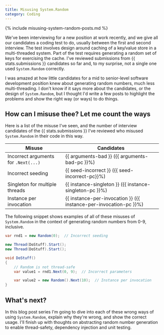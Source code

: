 ```yaml
---
title: Misusing System.Random
category: Coding
---
```

{% include misusing-system-random-posts.md %}

We've been interviewing for a new position at work recently, and we give all our
candidates a coding test to do, usually between the first and second interview.
The test involves design around caching of a key/value store in a multi-threaded
system. Part of the test requires generating a random set of keys for exercising
the cache. I've reviewed submissions from {{ stats.submissions }} candidates so
far and, to my surprise, not a single one used `System.Random` correctly.

I was amazed at how little candidates for a mid to senior-level software
development position knew about generating random numbers, much less
multi-threading. I don't know if it says more about the candidates, or the
design of `System.Random`, but I thought I'd write a few posts to highlight the
problems and show the right way (or ways) to do things.

## How can I misuse thee? Let me count the ways

Here is a list of the misuse I've seen, and the number of interview candidates
of the {{ stats.submissions }} I've reviewed who misused
`System.Random` in their code in this way.

Misuse                               | Candidates
-------------------------------------|-------
Incorrect arguments for `.Next(...)` | {{ arguments-bad }} ({{ arguments-bad-pc  }}%)
Incorrect seeding                    | {{ seed-incorrect }} ({{ seed-incorrect-pc}}%)
Singleton for multiple threads       | {{ instance-singleton }} ({{ instance-singleton-pc }}%)
Instance per invocation              | {{ instance-per-invocation }} ({{ instance-per-invocation-pc }}%)

The following snippet shows examples of all of these misuses of `System.Random`
in the context of generating random numbers from 0-9, inclusive.

```csharp
var rnd1 = new Random(0);  // Incorrect seeding

new Thread(DoStuff).Start();
new Thread(DoStuff).Start();

void DoStuff()
{
    // Random is not thread-safe
    var value1 = rnd1.Next(0, 9);  // Incorrect parameters

    var value2 = new Random().Next(10);  // Instance per invocation
}
```

## What's next?

In this blog post series I'm going to dive into each of these wrong ways of
using `System.Random`, explain why they're wrong, and show the correct usage.
I'll finish up with thoughts on abstracting random number generation to enable
thread-safety, dependency injection and unit testing.
